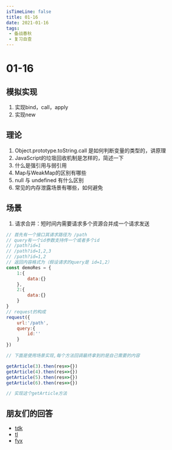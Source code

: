 ```yaml
---
isTimeLine: false
title: 01-16
date: 2021-01-16
tags:
 - 备战春秋
 - 复习自查
---
```

# 01-16

## 模拟实现
1. 实现bind，call，apply
2. 实现new

## 理论
1. Object.prototype.toString.call 是如何判断变量的类型的，讲原理
2. JavaScript的垃圾回收机制是怎样的，简述一下
3. 什么是强引用与弱引用
4. Map与WeakMap的区别有哪些
5. null 与 undefined 有什么区别
6. 常见的内存泄露场景有哪些，如何避免

## 场景
1. 请求合并：短时间内需要请求多个资源合并成一个请求发送
```js
// 首先有一个接口其请求路径为 /path
// query有一个id参数支持传一个或者多个id
// /path?id=1
// /path?id=1,2,3
// /path?id=1,2
// 返回内容格式为（假设请求的query是 id=1,2）
const demoRes = {
    1:{
        data:{}
    },
    2:{
        data:{}
    }
}
// request的构成
request({
    url:'/path',
    query:{
        id:''
    }
})

// 下面是使用场景实现,每个方法回调最终拿到的是自己需要的内容

getArticle(3).then(res=>{})
getArticle(4).then(res=>{})
getArticle(5).then(res=>{})
getArticle(6).then(res=>{})

// 实现这个getArticle方法
```

## 朋友们的回答
* [tdk](https://www.cnblogs.com/dark-duck/p/14287610.html)
* [tl](https://juejin.cn/post/6918357103388131342)
* [fyx](https://www.cnblogs.com/banshanliang/p/14297837.html)

<comment/>